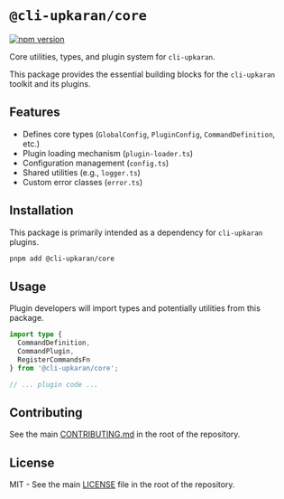 # `@cli-upkaran/core`

[![npm version](https://badge.fury.io/js/%40cli-upkaran%2Fcore.svg)](https://badge.fury.io/js/%40cli-upkaran%2Fcore)

Core utilities, types, and plugin system for `cli-upkaran`.

This package provides the essential building blocks for the `cli-upkaran` toolkit and its plugins.

## Features

*   Defines core types (`GlobalConfig`, `PluginConfig`, `CommandDefinition`, etc.)
*   Plugin loading mechanism (`plugin-loader.ts`)
*   Configuration management (`config.ts`)
*   Shared utilities (e.g., `logger.ts`)
*   Custom error classes (`error.ts`)

## Installation

This package is primarily intended as a dependency for `cli-upkaran` plugins.

```bash
pnpm add @cli-upkaran/core
```

## Usage

Plugin developers will import types and potentially utilities from this package.

```typescript
import type {
  CommandDefinition,
  CommandPlugin,
  RegisterCommandsFn
} from '@cli-upkaran/core';

// ... plugin code ...
```

## Contributing

See the main [CONTRIBUTING.md](../../CONTRIBUTING.md) in the root of the repository.

## License

MIT - See the main [LICENSE](../../LICENSE) file in the root of the repository. 